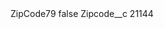 <?xml version="1.0" encoding="UTF-8"?>
<CustomMetadata xmlns="http://soap.sforce.com/2006/04/metadata" xmlns:xsi="http://www.w3.org/2001/XMLSchema-instance" xmlns:xsd="http://www.w3.org/2001/XMLSchema">
    <label>ZipCode79</label>
    <protected>false</protected>
    <values>
        <field>Zipcode__c</field>
        <value xsi:type="xsd:string">21144</value>
    </values>
</CustomMetadata>
